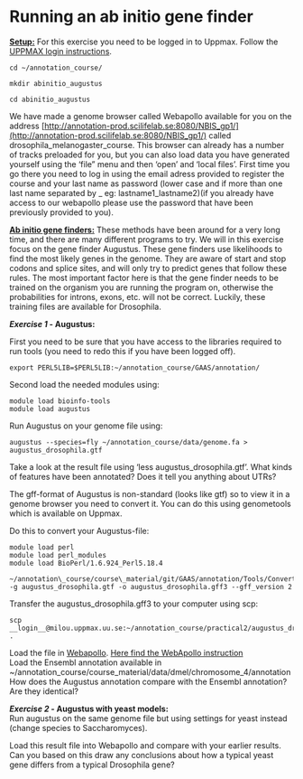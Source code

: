 # Running an ab initio gene finder

<u>**Setup:**</u> For this exercise you need to be logged in to Uppmax. Follow the [UPPMAX login instructions](LoginInstructions).

```
cd ~/annotation_course/

mkdir abinitio_augustus

cd abinitio_augustus
```

We have made a genome browser called Webapollo available for you on the address [http://annotation-prod.scilifelab.se:8080/NBIS_gp1/](http://annotation-prod.scilifelab.se:8080/NBIS_gp1/)  called drosophila\_melanogaster\_course.
This browser can already has a number of tracks preloaded for you, but you can also load data you have generated yourself using the ‘file” menu and then ‘open’ and ‘local files’. First time you go there you need to log in using the email adress provided to register the course and your last name as password (lower case and if more than one last name separated by _ eg: lastname1_lastname2)(if you already have access to our webapollo please use the password that have been previously provided to you).

<u>**Ab initio gene finders:**</u> These methods have been around for a very long time, and there are many different programs to try. We will in this exercise focus on the gene finder Augustus. These gene finders use likelihoods to find the most likely genes in the genome. They are aware of start and stop codons and splice sites, and will only try to predict genes that follow these rules. The most important factor here is that the gene finder needs to be trained on the organism you are running the program on, otherwise the probabilities for introns, exons, etc. will not be correct. Luckily, these training files are available for Drosophila.

**_Exercise 1_ - Augustus:**

First you need to be sure that you have access to the libraries required to run tools (you need to redo this if you have been logged off).

```
export PERL5LIB=$PERL5LIB:~/annotation_course/GAAS/annotation/
```

Second load the needed modules using:  
```
module load bioinfo-tools  
module load augustus
```
Run Augustus on your genome file using:  
```
augustus --species=fly ~/annotation_course/data/genome.fa > augustus_drosophila.gtf
```

Take a look at the result file using ‘less augustus\_drosophila.gtf’. What kinds of features have been annotated? Does it tell you anything about UTRs?

The gff-format of Augustus is non-standard (looks like gtf) so to view it in a genome browser you need to convert it. You can do this using genometools which is available on Uppmax.

Do this to convert your Augustus-file:

```
module load perl  
module load perl_modules  
module load BioPerl/1.6.924_Perl5.18.4

~/annotation\_course/course\_material/git/GAAS/annotation/Tools/Converter/gxf_to_gff3.pl -g augustus_drosophila.gtf -o augustus_drosophila.gff3 --gff_version 2
```
Transfer the augustus\_drosophila.gff3 to your computer using scp:    
```
scp __login__@milou.uppmax.uu.se:~/annotation_course/practical2/augustus_drosophila.gff3 .  
```
Load the file in [Webapollo](http://annotation-prod.scilifelab.se:8080/NBIS_gp1/). [Here find the WebApollo instruction](UsingWebapollo)
<br/>Load the Ensembl annotation available in  ~/annotation\_course/course\_material/data/dmel/chromosome\_4/annotation
How does the Augustus annotation compare with the Ensembl annotation? Are they identical?

**_Exercise 2 -_ Augustus with yeast models:**  
Run augustus on the same genome file but using settings for yeast instead (change species to Saccharomyces).

Load this result file into Webapollo and compare with your earlier results. Can you based on this draw any conclusions about how a typical yeast gene differs from a typical Drosophila gene?
